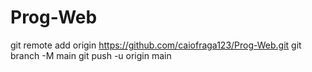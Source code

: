 # Prog-Web
git remote add origin https://github.com/caiofraga123/Prog-Web.git
git branch -M main
git push -u origin main
